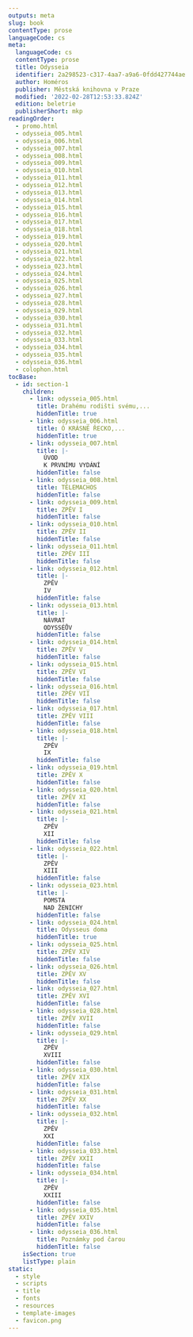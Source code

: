```yaml
---
outputs: meta
slug: book
contentType: prose
languageCode: cs
meta:
  languageCode: cs
  contentType: prose
  title: Odysseia
  identifier: 2a298523-c317-4aa7-a9a6-0fdd427744ae
  author: Homéros
  publisher: Městská knihovna v Praze
  modified: '2022-02-28T12:53:33.824Z'
  edition: beletrie
  publisherShort: mkp
readingOrder:
  - promo.html
  - odysseia_005.html
  - odysseia_006.html
  - odysseia_007.html
  - odysseia_008.html
  - odysseia_009.html
  - odysseia_010.html
  - odysseia_011.html
  - odysseia_012.html
  - odysseia_013.html
  - odysseia_014.html
  - odysseia_015.html
  - odysseia_016.html
  - odysseia_017.html
  - odysseia_018.html
  - odysseia_019.html
  - odysseia_020.html
  - odysseia_021.html
  - odysseia_022.html
  - odysseia_023.html
  - odysseia_024.html
  - odysseia_025.html
  - odysseia_026.html
  - odysseia_027.html
  - odysseia_028.html
  - odysseia_029.html
  - odysseia_030.html
  - odysseia_031.html
  - odysseia_032.html
  - odysseia_033.html
  - odysseia_034.html
  - odysseia_035.html
  - odysseia_036.html
  - colophon.html
tocBase:
  - id: section-1
    children:
      - link: odysseia_005.html
        title: Drahému rodišti svému,...
        hiddenTitle: true
      - link: odysseia_006.html
        title: Ó KRÁSNÉ ŘECKO,...
        hiddenTitle: true
      - link: odysseia_007.html
        title: |-
          ÚVOD
          K PRVNÍMU VYDÁNÍ
        hiddenTitle: false
      - link: odysseia_008.html
        title: TÉLEMACHOS
        hiddenTitle: false
      - link: odysseia_009.html
        title: ZPĚV I
        hiddenTitle: false
      - link: odysseia_010.html
        title: ZPĚV II
        hiddenTitle: false
      - link: odysseia_011.html
        title: ZPĚV III
        hiddenTitle: false
      - link: odysseia_012.html
        title: |-
          ZPĚV
          IV
        hiddenTitle: false
      - link: odysseia_013.html
        title: |-
          NÁVRAT
          ODYSSÉŮV
        hiddenTitle: false
      - link: odysseia_014.html
        title: ZPĚV V
        hiddenTitle: false
      - link: odysseia_015.html
        title: ZPĚV VI
        hiddenTitle: false
      - link: odysseia_016.html
        title: ZPĚV VII
        hiddenTitle: false
      - link: odysseia_017.html
        title: ZPĚV VIII
        hiddenTitle: false
      - link: odysseia_018.html
        title: |-
          ZPĚV
          IX
        hiddenTitle: false
      - link: odysseia_019.html
        title: ZPĚV X
        hiddenTitle: false
      - link: odysseia_020.html
        title: ZPĚV XI
        hiddenTitle: false
      - link: odysseia_021.html
        title: |-
          ZPĚV
          XII
        hiddenTitle: false
      - link: odysseia_022.html
        title: |-
          ZPĚV
          XIII
        hiddenTitle: false
      - link: odysseia_023.html
        title: |-
          POMSTA
          NAD ŽENICHY
        hiddenTitle: false
      - link: odysseia_024.html
        title: Odysseus doma
        hiddenTitle: true
      - link: odysseia_025.html
        title: ZPĚV XIV
        hiddenTitle: false
      - link: odysseia_026.html
        title: ZPĚV XV
        hiddenTitle: false
      - link: odysseia_027.html
        title: ZPĚV XVI
        hiddenTitle: false
      - link: odysseia_028.html
        title: ZPĚV XVII
        hiddenTitle: false
      - link: odysseia_029.html
        title: |-
          ZPĚV
          XVIII
        hiddenTitle: false
      - link: odysseia_030.html
        title: ZPĚV XIX
        hiddenTitle: false
      - link: odysseia_031.html
        title: ZPĚV XX
        hiddenTitle: false
      - link: odysseia_032.html
        title: |-
          ZPĚV
          XXI
        hiddenTitle: false
      - link: odysseia_033.html
        title: ZPĚV XXII
        hiddenTitle: false
      - link: odysseia_034.html
        title: |-
          ZPĚV
          XXIII
        hiddenTitle: false
      - link: odysseia_035.html
        title: ZPĚV XXIV
        hiddenTitle: false
      - link: odysseia_036.html
        title: Poznámky pod čarou
        hiddenTitle: false
    isSection: true
    listType: plain
static:
  - style
  - scripts
  - title
  - fonts
  - resources
  - template-images
  - favicon.png
---
```

